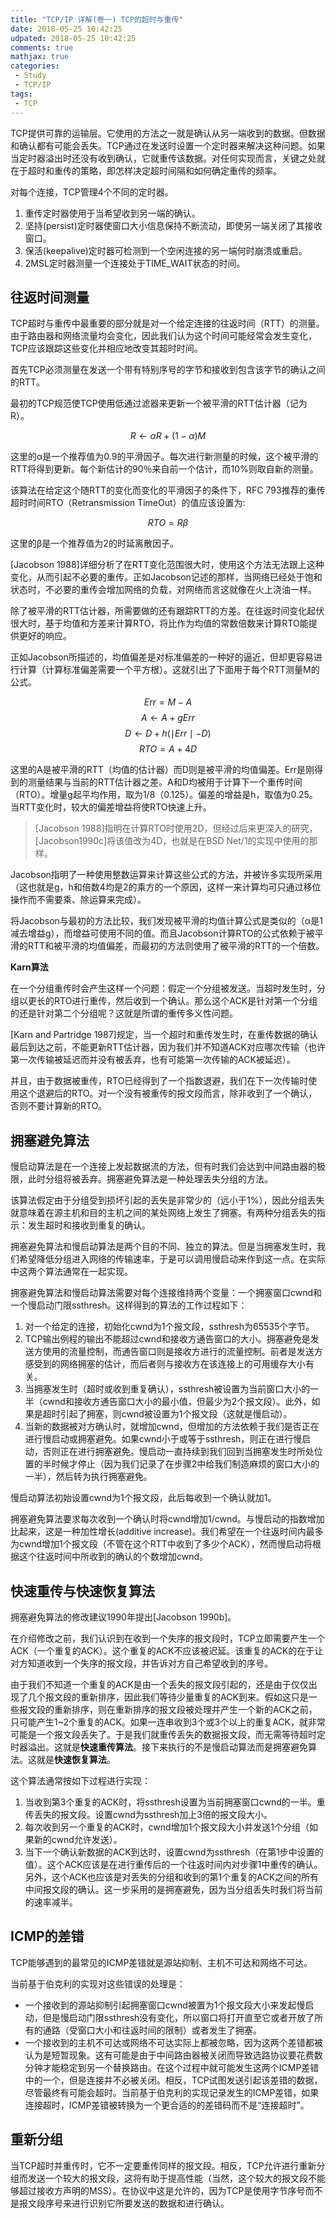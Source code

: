 ```yaml
---
title: "TCP/IP 详解(卷一) TCP的超时与重传"
date: 2018-05-25 10:42:25
udpated: 2018-05-25 10:42:25
comments: true
mathjax: true
categories:
 - Study
 - TCP/IP
tags:
 - TCP
---
```


TCP提供可靠的运输层。它使用的方法之一就是确认从另一端收到的数据。但数据和确认都有可能会丢失。TCP通过在发送时设置一个定时器来解决这种问题。如果当定时器溢出时还没有收到确认，它就重传该数据。对任何实现而言，关键之处就在于超时和重传的策略，即怎样决定超时间隔和如何确定重传的频率。

对每个连接，TCP管理4个不同的定时器。

1. 重传定时器使用于当希望收到另一端的确认。
2. 坚持(persist)定时器使窗口大小信息保持不断流动，即使另一端关闭了其接收窗口。
3. 保活(keepalive)定时器可检测到一个空闲连接的另一端何时崩溃或重启。
4. 2MSL定时器测量一个连接处于TIME_WAIT状态的时间。
<!--more-->

## 往返时间测量

TCP超时与重传中最重要的部分就是对一个给定连接的往返时间（RTT）的测量。由于路由器和网络流量均会变化，因此我们认为这个时间可能经常会发生变化，TCP应该跟踪这些变化并相应地改变其超时时间。

首先TCP必须测量在发送一个带有特别序号的字节和接收到包含该字节的确认之间的RTT。

最初的TCP规范使TCP使用低通过滤器来更新一个被平滑的RTT估计器（记为R）。

$$R \leftarrow \alpha R+(1-\alpha)M$$

这里的α是一个推荐值为0.9的平滑因子。每次进行新测量的时候，这个被平滑的RTT将得到更新。每个新估计的90％来自前一个估计，而10%则取自新的测量。

该算法在给定这个随RTT的变化而变化的平滑因子的条件下，RFC 793推荐的重传超时时间RTO（Retransmission TimeOut）的值应该设置为:

$$RTO = R\beta$$

这里的β是一个推荐值为2的时延离散因子。

[Jacobson 1988]详细分析了在RTT变化范围很大时，使用这个方法无法跟上这种变化，从而引起不必要的重传。正如Jacobson记述的那样，当网络已经处于饱和状态时，不必要的重传会增加网络的负载，对网络而言这就像在火上浇油一样。

除了被平滑的RTT估计器，所需要做的还有跟踪RTT的方差。在往返时间变化起伏很大时，基于均值和方差来计算RTO，将比作为均值的常数倍数来计算RTO能提供更好的响应。

正如Jacobson所描述的，均值偏差是对标准偏差的一种好的逼近，但却更容易进行计算（计算标准偏差需要一个平方根）。这就引出了下面用于每个RTT测量M的公式。

$$Err = M - A$$
$$A \leftarrow A + gErr$$
$$D \leftarrow D + h(\mid Err\mid - D)$$
$$RTO = A + 4D$$

这里的A是被平滑的RTT（均值的估计器）而D则是被平滑的均值偏差。Err是刚得到的测量结果与当前的RTT估计器之差。A和D均被用于计算下一个重传时间（RTO）。增量g起平均作用，取为1/8（0.125）。偏差的增益是h，取值为0.25。当RTT变化时，较大的偏差增益将使RTO快速上升。

> [Jacobson 1988]指明在计算RTO时使用2D，但经过后来更深入的研究，[Jacobson1990c]将该值改为4D，也就是在BSD Net/1的实现中使用的那样。

Jacobson指明了一种使用整数运算来计算这些公式的方法，并被许多实现所采用（这也就是g，h和倍数4均是2的乘方的一个原因，这样一来计算均可只通过移位操作而不需要乘、除运算来完成）。

将Jacobson与最初的方法比较，我们发现被平滑的均值计算公式是类似的（α是1减去增益g），而增益可使用不同的值。而且Jacobson计算RTO的公式依赖于被平滑的RTT和被平滑的均值偏差，而最初的方法则使用了被平滑的RTT的一个倍数。

**Karn算法**

在一个分组重传时会产生这样一个问题：假定一个分组被发送。当超时发生时，分组以更长的RTO进行重传，然后收到一个确认。那么这个ACK是针对第一个分组的还是针对第二个分组呢？这就是所谓的重传多义性问题。

[Karn and Partridge 1987]规定，当一个超时和重传发生时，在重传数据的确认最后到达之前，不能更新RTT估计器，因为我们并不知道ACK对应哪次传输（也许第一次传输被延迟而并没有被丢弃，也有可能第一次传输的ACK被延迟）。

并且，由于数据被重传，RTO已经得到了一个指数退避，我们在下一次传输时使用这个退避后的RTO。对一个没有被重传的报文段而言，除非收到了一个确认，否则不要计算新的RTO。

## 拥塞避免算法

慢启动算法是在一个连接上发起数据流的方法，但有时我们会达到中间路由器的极限，此时分组将被丢弃。拥塞避免算法是一种处理丢失分组的方法。

该算法假定由于分组受到损坏引起的丢失是非常少的（远小于1%），因此分组丢失就意味着在源主机和目的主机之间的某处网络上发生了拥塞。有两种分组丢失的指示：发生超时和接收到重复的确认。

拥塞避免算法和慢启动算法是两个目的不同、独立的算法。但是当拥塞发生时，我们希望降低分组进入网络的传输速率，于是可以调用慢启动来作到这一点。在实际中这两个算法通常在一起实现。

拥塞避免算法和慢启动算法需要对每个连接维持两个变量：一个拥塞窗口cwnd和一个慢启动门限ssthresh。这样得到的算法的工作过程如下：

1. 对一个给定的连接，初始化cwnd为1个报文段，ssthresh为65535个字节。
2. TCP输出例程的输出不能超过cwnd和接收方通告窗口的大小。拥塞避免是发送方使用的流量控制，而通告窗口则是接收方进行的流量控制。前者是发送方感受到的网络拥塞的估计，而后者则与接收方在该连接上的可用缓存大小有关。
3. 当拥塞发生时（超时或收到重复确认），ssthresh被设置为当前窗口大小的一半（cwnd和接收方通告窗口大小的最小值，但最少为2个报文段）。此外，如果是超时引起了拥塞，则cwnd被设置为1个报文段（这就是慢启动）。
4. 当新的数据被对方确认时，就增加cwnd，但增加的方法依赖于我们是否正在进行慢启动或拥塞避免。如果cwnd小于或等于ssthresh，则正在进行慢启动，否则正在进行拥塞避免。慢启动一直持续到我们回到当拥塞发生时所处位置的半时候才停止（因为我们记录了在步骤2中给我们制造麻烦的窗口大小的一半），然后转为执行拥塞避免。

慢启动算法初始设置cwnd为1个报文段，此后每收到一个确认就加1。

拥塞避免算法要求每次收到一个确认时将cwnd增加1/cwnd。与慢启动的指数增加比起来，这是一种加性增长(additive increase)。我们希望在一个往返时间内最多为cwnd增加1个报文段（不管在这个RTT中收到了多少个ACK），然而慢启动将根据这个往返时间中所收到的确认的个数增加cwnd。

## 快速重传与快速恢复算法

拥塞避免算法的修改建议1990年提出[Jacobson 1990b]。

在介绍修改之前，我们认识到在收到一个失序的报文段时，TCP立即需要产生一个ACK（一个重复的ACK）。这个重复的ACK不应该被迟延。该重复的ACK的在于让对方知道收到一个失序的报文段，并告诉对方自己希望收到的序号。

由于我们不知道一个重复的ACK是由一个丢失的报文段引起的，还是由于仅仅出现了几个报文段的重新排序，因此我们等待少量重复的ACK到来。假如这只是一些报文段的重新排序，则在重新排序的报文段被处理并产生一个新的ACK之前，只可能产生1~2个重复的ACK。如果一连串收到3个或3个以上的重复ACK，就非常可能是一个报文段丢失了。于是我们就重传丢失的数据报文段，而无需等待超时定时器溢出。这就是**快速重传算法**。接下来执行的不是慢启动算法而是拥塞避免算法。这就是**快速恢复算法**。

这个算法通常按如下过程进行实现：

1. 当收到第3个重复的ACK时，将ssthresh设置为当前拥塞窗口cwnd的一半。重传丢失的报文段。设置cwnd为ssthresh加上3倍的报文段大小。
2. 每次收到另一个重复的ACK时，cwnd增加1个报文段大小并发送1个分组（如果新的cwnd允许发送）。
3. 当下一个确认新数据的ACK到达时，设置cwnd为ssthresh（在第1步中设置的值）。这个ACK应该是在进行重传后的一个往返时间内对步骤1中重传的确认。另外，这个ACK也应该是对丢失的分组和收到的第1个重复的ACK之间的所有中间报文段的确认。这一步采用的是拥塞避免，因为当分组丢失时我们将当前的速率减半。

## ICMP的差错

TCP能够遇到的最常见的ICMP差错就是源站抑制、主机不可达和网络不可达。

当前基于伯克利的实现对这些错误的处理是：

* 一个接收到的源站抑制引起拥塞窗口cwnd被置为1个报文段大小来发起慢启动，但是慢启动门限ssthresh没有变化，所以窗口将打开直至它或者开放了所有的通路（受窗口大小和往返时间的限制）或者发生了拥塞。
* 一个接收到的主机不可达或网络不可达实际上都被忽略，因为这两个差错都被认为是短暂现象。这有可能是由于中间路由器被关闭而导致选路协议要花费数分钟才能稳定到另一个替换路由。在这个过程中就可能发生这两个ICMP差错中的一个，但是连接并不必被关闭。相反，TCP试图发送引起该差错的数据，尽管最终有可能会超时。当前基于伯克利的实现记录发生的ICMP差错，如果连接超时，ICMP差错被转换为一个更合适的的差错码而不是“连接超时”。

## 重新分组

当TCP超时并重传时，它不一定要重传同样的报文段。相反，TCP允许进行重新分组而发送一个较大的报文段，这将有助于提高性能（当然，这个较大的报文段不能够超过接收方声明的MSS）。在协议中这是允许的，因为TCP是使用字节序号而不是报文段序号来进行识别它所要发送的数据和进行确认。

